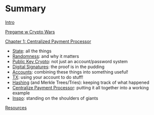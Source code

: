 # Summary

[Intro](./intro.md)

[Pregame w Crypto Wars](./crypto_wars.md)

[Chapter 1: Centralized Payment Processor](/ch1/intro.md)
  - [State](/ch1/state.md): all the things
  - [Randomness](/ch1/randomness.md): and why it matters
  - [Public Key Crypto](/ch1/public_key_crypto.md): not just an account/password system
  - [Digital Signatures](/ch1/digital_signatures.md): the proof is in the pudding
  - [Accounts](/ch1/accounts.md): combining these things into something useful!
  - [TX](/ch1/tx.md): using your account to do stuff!
  - [Hashing](/ch1/hashing.md) (and Merkle Trees/Tries): keeping track of what happened
  - [Centralize Payment Processor](/ch1/centralized_payment_processor.md): putting it all together into a working example
  - [Inspo](/ch1/inspo.md): standing on the shoulders of giants

[Resources](./resources.md)
